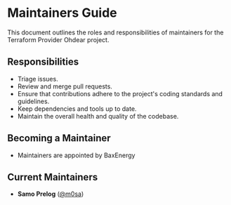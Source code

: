 # Maintainers Guide

This document outlines the roles and responsibilities of maintainers for the Terraform Provider Ohdear project.

## Responsibilities

- Triage issues.
- Review and merge pull requests.
- Ensure that contributions adhere to the project's coding standards and guidelines.
- Keep dependencies and tools up to date.
- Maintain the overall health and quality of the codebase.

## Becoming a Maintainer

- Maintainers are appointed by BaxEnergy

## Current Maintainers

- **Samo Prelog** ([@m0sa](https://github.com/m0sa))
